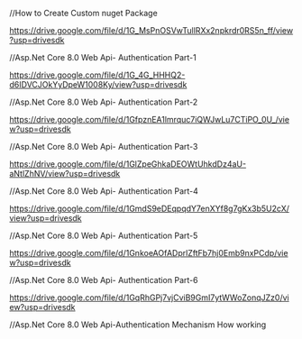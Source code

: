 //How to Create Custom nuget Package 

https://drive.google.com/file/d/1G_MsPnOSVwTullRXx2npkrdr0RS5n_ff/view?usp=drivesdk

//Asp.Net Core 8.0 Web Api- Authentication Part-1

https://drive.google.com/file/d/1G_4G_HHHQ2-d6IDVCJOkYyDpeW1008Ky/view?usp=drivesdk

//Asp.Net Core 8.0 Web Api- Authentication Part-2

https://drive.google.com/file/d/1GfpznEA1lmrquc7iQWJwLu7CTiPO_0U_/view?usp=drivesdk

//Asp.Net Core 8.0 Web Api- Authentication Part-3

https://drive.google.com/file/d/1GlZpeGhkaDEOWtUhkdDz4aU-aNtlZhNV/view?usp=drivesdk

//Asp.Net Core 8.0 Web Api- Authentication Part-4

https://drive.google.com/file/d/1GmdS9eDEqpqdY7enXYf8g7gKx3b5U2cX/view?usp=drivesdk

//Asp.Net Core 8.0 Web Api- Authentication Part-5

https://drive.google.com/file/d/1GnkoeAOfADprlZftFb7hj0Emb9nxPCdp/view?usp=drivesdk

//Asp.Net Core 8.0 Web Api- Authentication Part-6

https://drive.google.com/file/d/1GqRhGPj7vjCviB9GmI7ytWWoZonqJZz0/view?usp=drivesdk

//Asp.Net Core 8.0 Web Api-Authentication Mechanism How working 

